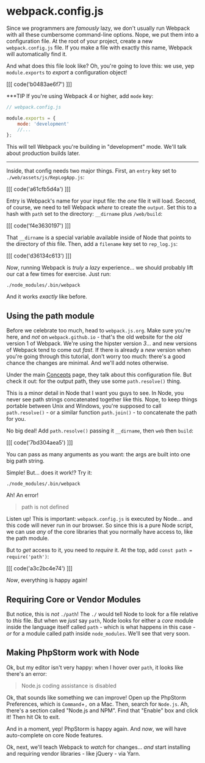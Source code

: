 # webpack.config.js

Since we programmers are *famously* lazy, we don't usually run Webpack with all
these cumbersome command-line options. Nope, we put them into a configuration file.
At the root of your project, create a new `webpack.config.js` file. If you make a
file with exactly this name, Webpack will automatically find it.

And what does this file look like? Oh, you're going to love this: we use, yep `module.exports`
to *export* a configuration object!

[[[ code('b0483ae6f7') ]]]

***TIP
If you're using Webpack 4 or higher, add `mode` key:

```javascript
// webpack.config.js

module.exports = {
    mode: 'development'
    //...
};
```

This will tell Webpack you're building in "development" mode. We'll talk about 
production builds later.
***

Inside, that config needs two major things. First, an `entry` key set to
`./web/assets/js/RepLogApp.js`:

[[[ code('a61cfb5d4a') ]]]

Entry is Webpack's name for your input file: the *one* file it will load. Second,
of course, we need to tell Webpack *where* to create the `output`. Set this to a
hash with `path` set to the directory: `__dirname` plus `/web/build`:

[[[ code('f4e3630197') ]]]

That `__dirname` is a special variable available inside of Node that points to the
directory of *this* file. Then, add a `filename` key set to `rep_log.js`:

[[[ code('d36134c613') ]]]

*Now*, running Webpack is *truly* a *lazy* experience... we should probably lift
our cat a few times for exercise. Just run:

```terminal
./node_modules/.bin/webpack
```

And it works *exactly* like before.

## Using the path module

Before we celebrate too much, head to `webpack.js.org`. Make sure you're here, and
*not* on `webpack.github.io` - that's the old website for the *old* version 1 of
Webpack. We're using the hipster version *3*... and new versions of Webpack tend
to come out *fast*. If there is already a *new* version when you're going through
this tutorial, don't worry too much: there's a good chance the changes are minimal.
And we'll add notes otherwise.

Under the main [Concepts][concepts] page, they talk about this configuration file.
But check it out: for the output path, they use some `path.resolve()` thing.

This is a minor detail in Node that I want you guys to see. In Node, you never
see path strings concatenated together like this. Nope, to keep things portable
between Unix and Windows, you're supposed to call `path.resolve()` - or a similar
function `path.join()` - to concatenate the path for you.

No big deal! Add `path.resolve()` passing it `__dirname`, then `web` then `build`:

[[[ code('7bd304aea5') ]]]

You can pass as many arguments as you want: the args are built into one big path
string.

Simple! But... does it work!? Try it:

```terminal-silent
./node_modules/.bin/webpack
```

Ah! An error!

> path is not defined

Listen up! This is important: `webpack.config.js` is executed by Node... and this
code will never run in our browser. So since this is a pure Node script, we can use
*any* of the core libraries that you normally have access to, like the path module. 

But to *get* access to it, you need to *require* it. At the top, add
`const path = require('path')`:

[[[ code('a3c2bc4e74') ]]]

*Now*, everything is happy again!

## Requiring Core or Vendor Modules

But notice, this is *not* `./path`! The `./` would tell Node to look for a file relative
to *this* file. But when we *just* say `path`, Node looks for either a *core* module
inside the language itself called `path` - which is what happens in this case - *or*
for a module called path inside `node_modules`. We'll see that very soon.

## Making PhpStorm work with Node

Ok, but my editor isn't very happy: when I hover over `path`, it looks like there's
an error:

> Node.js coding assistance is disabled

Ok, that sounds like something we can improve! Open up the PhpStorm Preferences,
which is `Command`+`,` on a Mac. Then, search for `Node.js`. Ah, there's a section
called "Node.js and NPM". Find that "Enable" box and click it! Then hit Ok to exit.

And in a moment, yep! PhpStorm is happy again. And *now*, we will have auto-complete
on core Node features.

Ok, next, we'll teach Webpack to *watch* for changes... *and* start installing and
requiring vendor libraries - like jQuery - via Yarn.


[concepts]: https://webpack.js.org/concepts/
